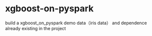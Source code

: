 # xgboost-on-pyspark
build a xgboost_on_pyspark demo
data（iris data） and dependence already existing in the project
